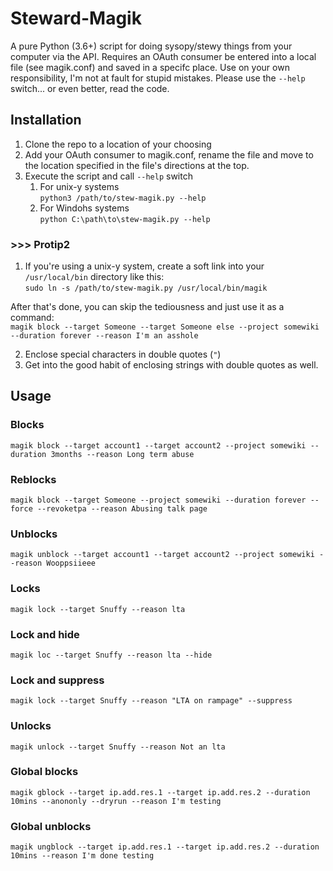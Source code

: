 # Steward-Magik
A pure Python (3.6+) script for doing sysopy/stewy things from your computer via the API. Requires an OAuth consumer be entered into a local file (see magik.conf) and saved in a specifc place. Use on your own responsibility, I'm not at fault for stupid mistakes. Please use the `--help` switch... or even better, read the code.

## Installation

1. Clone the repo to a location of your choosing
2. Add your OAuth consumer to magik.conf, rename the file and move to the location specified in the file's directions at the top.
3. Execute the script and call `--help` switch  
   1. For unix-y systems   
   ```python3 /path/to/stew-magik.py --help```  
   2. For Windohs systems  
   ```python C:\path\to\stew-magik.py --help```

### >>> Protip2
1. If you're using a unix-y system, create a soft link into your `/usr/local/bin` directory like this:  
`sudo ln -s /path/to/stew-magik.py /usr/local/bin/magik`

After that's done, you can skip the tediousness and just use it as a command:  
`magik block --target Someone --target Someone else --project somewiki --duration forever --reason I'm an asshole`

2. Enclose special characters in double quotes (`"`)
3. Get into the good habit of enclosing strings with double quotes as well.

## Usage
### Blocks
```magik block --target account1 --target account2 --project somewiki --duration 3months --reason Long term abuse```

### Reblocks
```magik block --target Someone --project somewiki --duration forever --force --revoketpa --reason Abusing talk page```

### Unblocks
```magik unblock --target account1 --target account2 --project somewiki --reason Wooppsiieee```

### Locks
```magik lock --target Snuffy --reason lta```

### Lock and hide
```magik loc --target Snuffy --reason lta --hide```

### Lock and suppress
```magik lock --target Snuffy --reason "LTA on rampage" --suppress```

### Unlocks
```magik unlock --target Snuffy --reason Not an lta```

### Global blocks
```magik gblock --target ip.add.res.1 --target ip.add.res.2 --duration 10mins --anononly --dryrun --reason I'm testing```

### Global unblocks
```magik ungblock --target ip.add.res.1 --target ip.add.res.2 --duration 10mins --reason I'm done testing```